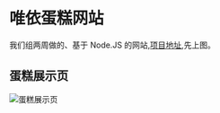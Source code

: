 # 唯依蛋糕网站

我们组两周做的、基于 Node.JS 的网站,[项目地址](https://github.com/blossom0126/Only-Love-For-U),先上图。

## 蛋糕展示页

![蛋糕展示页](http://ocimfi0gc.bkt.clouddn.com/OnlyForCakesCakeListShow.jpg)